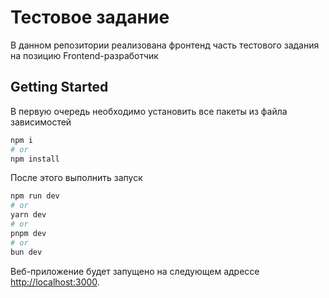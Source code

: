 # Тестовое задание
В данном репозитории реализована фронтенд часть тестового задания на позицию Frontend-разработчик

## Getting Started
В первую очередь необходимо установить все пакеты из файла зависимостей
```bash
npm i
# or
npm install
```

После этого выполнить запуск

```bash
npm run dev
# or
yarn dev
# or
pnpm dev
# or
bun dev
```

Веб-приложение будет запущено на следующем адрессе [http://localhost:3000](http://localhost:3000).
